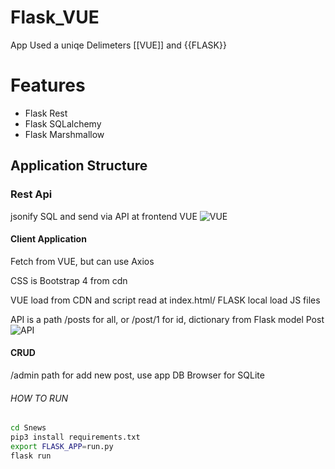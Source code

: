 # Flask_VUE

App Used a uniqe Delimeters [[VUE]] and {{FLASK}} 

# Features
* Flask Rest
* Flask SQLalchemy
* Flask Marshmallow

## Application Structure

### Rest Api

jsonify SQL and send via API at frontend VUE
![VUE](https://user-images.githubusercontent.com/29804069/111898146-fef86400-8a45-11eb-87b3-001912d1211b.png)

#### Client Application

Fetch from VUE, but can use Axios

CSS is Bootstrap 4 from cdn

VUE load from CDN and script read at index.html/ FLASK local load JS files

API is a path /posts for all, or /post/1 for id, dictionary from Flask model Post
![API](https://user-images.githubusercontent.com/29804069/111898150-061f7200-8a46-11eb-82d0-9dc8b1a90c73.png)

#### CRUD
/admin path for add new post, use app DB Browser for SQLite

###### HOW TO RUN 
``` bash
cd Snews
pip3 install requirements.txt
export FLASK_APP=run.py 
flask run

